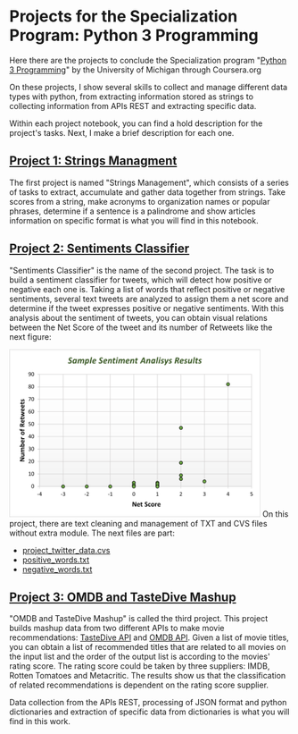 # Projects for the Specialization Program: Python 3 Programming
Here there are the projects to conclude the Specialization program "<a href="https://www.coursera.org/specializations/python-3-programming">Python 3 Programming</a>" by the University of Michigan through Coursera.org

On these projects, I show several skills to collect and manage different data types with python, from extracting information stored as strings to collecting information from APIs REST and extracting specific data.

Within each project notebook, you can find a hold description for the project's tasks. Next, I make a brief description for each one.


## [Project 1: Strings Managment](Project1_StringsManagement.ipynb)
The first project is named "Strings Management", which consists of a series of tasks to extract, accumulate and gather data together from strings. Take scores from a string, make acronyms to organization names or popular phrases, determine if a sentence is a palindrome and show articles information on specific format is what you will find in this notebook.

## [Project 2: Sentiments Classifier](Project2_SentimentsClassifier.ipynb)
"Sentiments Classifier" is the name of the second project. The task is to build a sentiment classifier for tweets, which will detect how positive or negative each one is. Taking a list of words that reflect positive or negative sentiments, several text tweets are analyzed to assign them a net score and determine if the tweet expresses positive or negative sentiments. With this analysis about the sentiment of tweets, you can obtain visual relations between the Net Score of the tweet and its number of Retweets like the next figure:

<img src="https://github.com/Emmapr3/Projects-for-Python3Programming/blob/main/Sample_Sentiment_Analisys_Results_JEPR.png" width="450" height="300">
On this project, there are text cleaning and management of TXT and CVS files without extra module. The next files are part:

- [project_twitter_data.cvs](project_twitter_data.cvs)
- [positive_words.txt](positive_words.txt)
- [negative_words.txt](negative_words.txt)

## [Project 3: OMDB and TasteDive Mashup](Project3_OMDB-TasteDive-Mashup.ipynb)
"OMDB and TasteDive Mashup" is called the third project. This project builds mashup data from two different APIs to make movie recommendations: <a href='https://tastedive.com/read/api'>TasteDive API</a> and <a href='https://www.omdbapi.com/'>OMDB API</a>. Given a list of movie titles, you can obtain a list of recommended titles that are related to all movies on the input list and the order of the output list is according to the movies' rating score. The rating score could be taken by three suppliers: IMDB, Rotten Tomatoes and Metacritic. The results show us that the classification of related recommendations is dependent on the rating score supplier.

Data collection from the APIs REST, processing of JSON format and python dictionaries and extraction of specific data from dictionaries is what you will find in this work.


